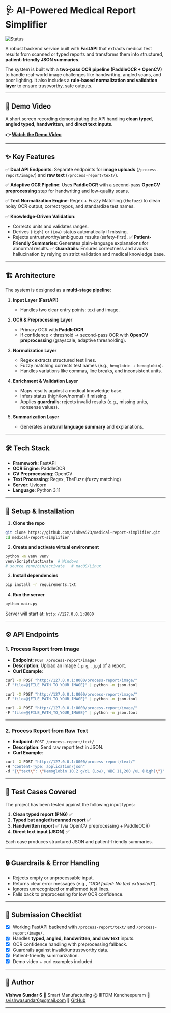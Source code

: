 # 🩺 AI-Powered Medical Report Simplifier

![Status](https://img.shields.io/badge/status-complete-success)

A robust backend service built with **FastAPI** that extracts medical test results from scanned or typed reports and transforms them into structured, **patient-friendly JSON summaries**.

The system is built with a **two-pass OCR pipeline (PaddleOCR + OpenCV)** to handle real-world image challenges like handwriting, angled scans, and poor lighting. It also includes a **rule-based normalization and validation layer** to ensure trustworthy, safe outputs.

---

## 🎥 Demo Video

A short screen recording demonstrating the API handling **clean typed**, **angled typed**, **handwritten**, and **direct text inputs**.

**👉 [Watch the Demo Video](https://drive.google.com/drive/folders/1GIS4x2-1XhdndGpleBycNVuGihPluJDh?usp=drive_link)**

---

## ✨ Key Features

✅ **Dual API Endpoints**: Separate endpoints for **image uploads** (`/process-report/image/`) and **raw text** (`/process-report/text/`).

✅ **Adaptive OCR Pipeline**: Uses **PaddleOCR** with a second-pass **OpenCV preprocessing** step for handwriting and low-quality scans.

✅ **Text Normalization Engine**: Regex + Fuzzy Matching (`thefuzz`) to clean noisy OCR output, correct typos, and standardize test names.

✅ **Knowledge-Driven Validation**:

* Corrects units and validates ranges.
* Derives `(High)` or `(Low)` status automatically if missing.
* Rejects untrustworthy/ambiguous results (safety-first).
  ✅ **Patient-Friendly Summaries**: Generates plain-language explanations for abnormal results.
  ✅ **Guardrails**: Ensures correctness and avoids hallucination by relying on strict validation and medical knowledge base.

---

## 🏗️ Architecture

The system is designed as a **multi-stage pipeline**:

1. **Input Layer (FastAPI)**

   * Handles two clear entry points: text and image.

2. **OCR & Preprocessing Layer**

   * Primary OCR with **PaddleOCR**.
   * If confidence < threshold → second-pass OCR with **OpenCV preprocessing** (grayscale, adaptive thresholding).

3. **Normalization Layer**

   * Regex extracts structured test lines.
   * Fuzzy matching corrects test names (e.g., `hemglobin → hemoglobin`).
   * Handles variations like commas, line breaks, and inconsistent units.

4. **Enrichment & Validation Layer**

   * Maps results against a medical knowledge base.
   * Infers status (high/low/normal) if missing.
   * Applies **guardrails**: rejects invalid results (e.g., missing units, nonsense values).

5. **Summarization Layer**

   * Generates a **natural language summary** and explanations.

---

## 🛠️ Tech Stack

* **Framework**: FastAPI
* **OCR Engine**: PaddleOCR
* **CV Preprocessing**: OpenCV
* **Text Processing**: Regex, TheFuzz (fuzzy matching)
* **Server**: Uvicorn
* **Language**: Python 3.11

---

## 🚀 Setup & Installation

1. **Clone the repo**

```bash
git clone https://github.com/vishwa573/medical-report-simplifier.git
cd medical-report-simplifier
```

2. **Create and activate virtual environment**

```bash
python -m venv venv
venv\Scripts\activate  # Windows
# source venv/bin/activate   # macOS/Linux
```

3. **Install dependencies**

```bash
pip install -r requirements.txt
```

4. **Run the server**

```bash
python main.py
```

Server will start at: `http://127.0.0.1:8000`

---

## ⚙️ API Endpoints

### 1. Process Report from Image

* **Endpoint**: `POST /process-report/image/`
* **Description**: Upload an image (`.png`, `.jpg`) of a report.
* **Curl Example**:

```bash
curl -X POST "http://127.0.0.1:8000/process-report/image/" 
-F "file=@{FILE_PATH_TO_YOUR_IMAGE}" | python -m json.tool
```

```bash
curl -X POST "http://127.0.0.1:8000/process-report/image/" 
-F "file=@{FILE_PATH_TO_YOUR_IMAGE}" | python -m json.tool
```
```bash
curl -X POST "http://127.0.0.1:8000/process-report/image/" 
-F "file=@{FILE_PATH_TO_YOUR_IMAGE}" | python -m json.tool
```

---

### 2. Process Report from Raw Text

* **Endpoint**: `POST /process-report/text/`
* **Description**: Send raw report text in JSON.
* **Curl Example**:

```bash
curl -X POST "http://127.0.0.1:8000/process-report/text/" 
-H "Content-Type: application/json" 
-d "{\"text\": \"Hemoglobin 10.2 g/dL (Low), WBC 11,200 /uL (High)\"}" | python -m json.tool
```

---

## 🧪 Test Cases Covered

The project has been tested against the following input types:

1. **Clean typed report (PNG)** ✅
2. **Typed but angled/scanned report** ✅
3. **Handwritten report** ✅ (via OpenCV preprocessing + PaddleOCR)
4. **Direct text input (JSON)** ✅

Each case produces structured JSON and patient-friendly summaries.

---

## 🔒 Guardrails & Error Handling

* Rejects empty or unprocessable input.
* Returns clear error messages (e.g., *"OCR failed: No text extracted"*).
* Ignores unrecognized or malformed test lines.
* Falls back to preprocessing for low OCR confidence.

---

## 📌 Submission Checklist

* [x] Working FastAPI backend with `/process-report/text/` and `/process-report/image/`.
* [x] Handles **typed, angled, handwritten, and raw text** inputs.
* [x] OCR confidence handling with preprocessing fallback.
* [x] Guardrails against invalid/untrustworthy data.
* [x] Patient-friendly summarization.
* [x] Demo video + curl examples included.

---

## 👤 Author

**Vishwa Sundar S**
📌 Smart Manufacturing @ IIITDM Kancheepuram
📧 [svishwasundar6@gmail.com](mailto:svishwasundar6@gmail.com)
🔗 [GitHub](https://github.com/vishwa573)



---
